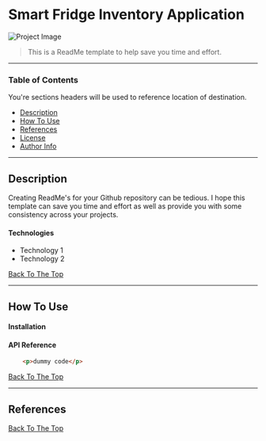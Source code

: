 # Smart Fridge Inventory Application

![Project Image](project-image-url)

> This is a ReadMe template to help save you time and effort.

---

### Table of Contents
You're sections headers will be used to reference location of destination.

- [Description](#description)
- [How To Use](#how-to-use)
- [References](#references)
- [License](#license)
- [Author Info](#author-info)

---

## Description

Creating ReadMe's for your Github repository can be tedious.  I hope this template can save you time and effort as well as provide you with some consistency across your projects.

#### Technologies

- Technology 1
- Technology 2

[Back To The Top](#smart-fridge-inventory-application)

---

## How To Use

#### Installation



#### API Reference

```html
    <p>dummy code</p>
```
[Back To The Top](#smart-fridge-inventory-application)

---

## References
[Back To The Top](#smart-fridge-inventory-application)
